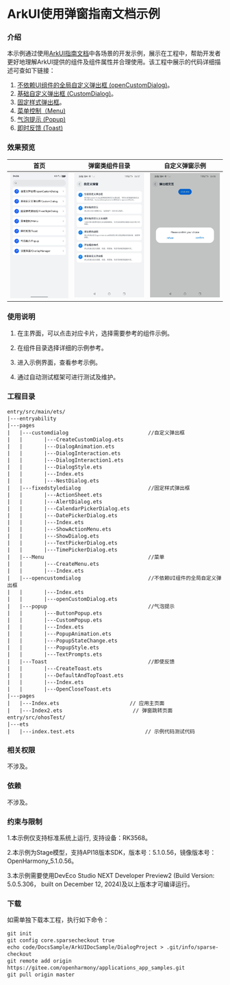 # ArkUI使用弹窗指南文档示例

### 介绍

本示例通过使用[ArkUI指南文档](https://gitee.com/openharmony/docs/tree/master/zh-cn/application-dev/ui)中各场景的开发示例，展示在工程中，帮助开发者更好地理解ArkUI提供的组件及组件属性并合理使用。该工程中展示的代码详细描述可查如下链接：

1. [不依赖UI组件的全局自定义弹出框 (openCustomDialog)](https://gitee.com/openharmony/docs/blob/OpenHarmony-5.0.1-Release/zh-cn/application-dev/ui/arkts-uicontext-custom-dialog.md)。
2. [基础自定义弹出框 (CustomDialog)](https://gitee.com/openharmony/docs/blob/OpenHarmony-5.0.1-Release/zh-cn/application-dev/ui/arkts-common-components-custom-dialog.md)。
3. [固定样式弹出框](https://gitee.com/openharmony/docs/blob/OpenHarmony-5.0.1-Release/zh-cn/application-dev/ui/arkts-fixes-style-dialog.md)。
4. [菜单控制（Menu)](https://gitee.com/openharmony/docs/blob/OpenHarmony-5.0.1-Release/zh-cn/application-dev/ui/arkts-popup-and-menu-components-menu.md)
5. [气泡提示 (Popup)](https://gitee.com/openharmony/docs/blob/OpenHarmony-5.0.1-Release/zh-cn/application-dev/ui/arkts-popup-and-menu-components-popup.md)
6. [即时反馈 (Toast)](https://gitee.com/openharmony/docs/blob/OpenHarmony-5.0.1-Release/zh-cn/application-dev/ui/arkts-create-toast.md)
### 效果预览

| 首页                                 | 弹窗类组件目录                            | 自定义弹窗示例                            |
|------------------------------------|------------------------------------|------------------------------------|
| ![](screenshots/device/image1.png) | ![](screenshots/device/image2.png) | ![](screenshots/device/image3.png) |

### 使用说明

1. 在主界面，可以点击对应卡片，选择需要参考的组件示例。

2. 在组件目录选择详细的示例参考。

3. 进入示例界面，查看参考示例。

4. 通过自动测试框架可进行测试及维护。

### 工程目录
```
entry/src/main/ets/
|---entryability
|---pages
|   |---customdialog                          //自定义弹出框     
|   |       |---CreateCustomDialog.ets
|   |       |---DialogAnimation.ets
|   |       |---DialogInteraction.ets
|   |       |---DialogInteraction1.ets
|   |       |---DialogStyle.ets
|   |       |---Index.ets
|   |       |---NestDialog.ets
|   |---fixedstyledialog                      //固定样式弹出框
|   |       |---ActionSheet.ets
|   |       |---AlertDialog.ets
|   |       |---CalendarPickerDialog.ets
|   |       |---DatePickerDialog.ets
|   |       |---Index.ets
|   |       |---ShowActionMenu.ets
|   |       |---ShowDialog.ets
|   |       |---TextPickerDialog.ets
|   |       |---TimePickerDialog.ets
|   |---Menu                                  //菜单
|   |       |---CreateMenu.ets
|   |       |---Index.ets
|   |---opencustomdialog                      //不依赖UI组件的全局自定义弹出框
|   |       |---Index.ets
|   |       |---openCustomDialog.ets
|   |---popup                                 //气泡提示
|   |       |---ButtonPopup.ets
|   |       |---CustomPopup.ets
|   |       |---Index.ets
|   |       |---PopupAnimation.ets
|   |       |---PopupStateChange.ets
|   |       |---PopupStyle.ets
|   |       |---TextPrompts.ets
|   |---Toast                                 //即使反馈
|   |       |---CreateToast.ets
|   |       |---DefaultAndTopToast.ets
|   |       |---Index.ets
|   |       |---OpenCloseToast.ets                           
|---pages
|   |---Index.ets                       // 应用主页面
|   |---Index2.ets                       // 弹窗跳转页面
entry/src/ohosTest/
|---ets
|   |---index.test.ets                       // 示例代码测试代码
```

### 相关权限

不涉及。

### 依赖

不涉及。

### 约束与限制

1.本示例仅支持标准系统上运行, 支持设备：RK3568。

2.本示例为Stage模型，支持API18版本SDK，版本号：5.1.0.56，镜像版本号：OpenHarmony_5.1.0.56。

3.本示例需要使用DevEco Studio NEXT Developer Preview2 (Build Version: 5.0.5.306， built on December 12, 2024)及以上版本才可编译运行。

### 下载

如需单独下载本工程，执行如下命令：

````
git init
git config core.sparsecheckout true
echo code/DocsSample/ArkUIDocSample/DialogProject > .git/info/sparse-checkout
git remote add origin https://gitee.com/openharmony/applications_app_samples.git
git pull origin master
````
